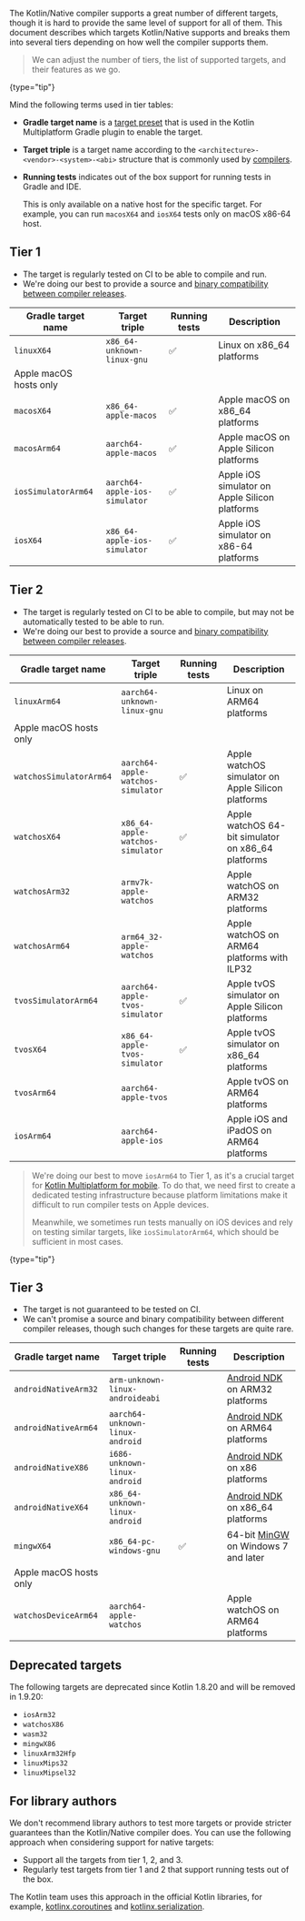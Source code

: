 [//]: # (title: Kotlin/Native 目标平台支持)

The Kotlin/Native compiler supports a great number of different targets, though it is hard to provide the same level of
support for all of them. This document describes which targets Kotlin/Native supports and breaks them into several
tiers depending on how well the compiler supports them.

> We can adjust the number of tiers, the list of supported targets, and their features as we go.
> 
{type="tip"}

Mind the following terms used in tier tables:

* **Gradle target name** is a [target preset](multiplatform-set-up-targets.md) that is used in the
    Kotlin Multiplatform Gradle plugin to enable the target.
* **Target triple** is a target name according to the `<architecture>-<vendor>-<system>-<abi>` structure that is commonly
  used by [compilers](https://clang.llvm.org/docs/CrossCompilation.html#target-triple).
* **Running tests** indicates out of the box support for running tests in Gradle and IDE.
  
    This is only available on a native host for the specific target. For example, you can run `macosX64` and `iosX64` tests
    only on macOS x86-64 host.

## Tier 1

* The target is regularly tested on CI to be able to compile and run.
* We're doing our best to provide a source and [binary compatibility between compiler releases](https://youtrack.jetbrains.com/issue/KT-42293).

| Gradle target name     | Target triple                 | Running tests | Description                                    |
|------------------------|-------------------------------|---------------|------------------------------------------------|
| `linuxX64`             | `x86_64-unknown-linux-gnu`    | ✅             | Linux on x86_64 platforms                      |
| Apple macOS hosts only |                               |               |                                                |
| `macosX64`             | `x86_64-apple-macos`          | ✅             | Apple macOS on x86_64 platforms                |
| `macosArm64`           | `aarch64-apple-macos`         | ✅             | Apple macOS on Apple Silicon platforms         |
| `iosSimulatorArm64`    | `aarch64-apple-ios-simulator` | ✅             | Apple iOS simulator on Apple Silicon platforms |
| `iosX64`               | `x86_64-apple-ios-simulator`  | ✅             | Apple iOS simulator on x86-64 platforms        |

## Tier 2

* The target is regularly tested on CI to be able to compile, but may not be automatically tested to be able to run.
* We're doing our best to provide a source and [binary compatibility between compiler releases](https://youtrack.jetbrains.com/issue/KT-42293).

| Gradle target name      | Target triple                     | Running tests | Description                                        |
|-------------------------|-----------------------------------|---------------|----------------------------------------------------|
| `linuxArm64`            | `aarch64-unknown-linux-gnu`       |               | Linux on ARM64 platforms                           |
| Apple macOS hosts only  |                                   |               |                                                    |
| `watchosSimulatorArm64` | `aarch64-apple-watchos-simulator` | ✅             | Apple watchOS simulator on Apple Silicon platforms |
| `watchosX64`            | `x86_64-apple-watchos-simulator`  | ✅             | Apple watchOS 64-bit simulator on x86_64 platforms |
| `watchosArm32`          | `armv7k-apple-watchos`            |               | Apple watchOS on ARM32 platforms                   |
| `watchosArm64`          | `arm64_32-apple-watchos`          |               | Apple watchOS on ARM64 platforms with ILP32        |
| `tvosSimulatorArm64`    | `aarch64-apple-tvos-simulator`    | ✅             | Apple tvOS simulator on Apple Silicon platforms    |
| `tvosX64`               | `x86_64-apple-tvos-simulator`     | ✅             | Apple tvOS simulator on x86_64 platforms           |
| `tvosArm64`             | `aarch64-apple-tvos`              |               | Apple tvOS on ARM64 platforms                      |
| `iosArm64`              | `aarch64-apple-ios`               |               | Apple iOS and iPadOS on ARM64 platforms            |

> We're doing our best to move `iosArm64` to Tier 1, as it's a crucial target for [Kotlin Multiplatform for mobile](multiplatform-mobile-getting-started.md).
> To do that, we need first to create a dedicated testing infrastructure because platform limitations make it difficult
> to run compiler tests on Apple devices.
> 
> Meanwhile, we sometimes run tests manually on iOS devices and rely on testing
> similar targets, like `iosSimulatorArm64`, which should be sufficient in most cases.
> 
{type="tip"}

## Tier 3

* The target is not guaranteed to be tested on CI.
* We can't promise a source and binary compatibility between different compiler releases, though such changes for these
  targets are quite rare.

| Gradle target name     | Target triple                   | Running tests | Description                                                          |
|------------------------|---------------------------------|---------------|----------------------------------------------------------------------|
| `androidNativeArm32`   | `arm-unknown-linux-androideabi` |               | [Android NDK](https://developer.android.com/ndk) on ARM32 platforms  |
| `androidNativeArm64`   | `aarch64-unknown-linux-android` |               | [Android NDK](https://developer.android.com/ndk) on ARM64 platforms  |
| `androidNativeX86`     | `i686-unknown-linux-android`    |               | [Android NDK](https://developer.android.com/ndk) on x86 platforms    |
| `androidNativeX64`     | `x86_64-unknown-linux-android`  |               | [Android NDK](https://developer.android.com/ndk) on x86_64 platforms |
| `mingwX64`             | `x86_64-pc-windows-gnu`         | ✅             | 64-bit [MinGW](https://www.mingw-w64.org) on Windows 7 and later     |
| Apple macOS hosts only |                                 |               |                                                                      |
| `watchosDeviceArm64`   | `aarch64-apple-watchos`         |               | Apple watchOS on ARM64 platforms                                     |

## Deprecated targets

The following targets are deprecated since Kotlin 1.8.20 and will be removed in 1.9.20:

* `iosArm32`
* `watchosX86`
* `wasm32`
* `mingwX86`
* `linuxArm32Hfp`
* `linuxMips32`
* `linuxMipsel32`

## For library authors

We don't recommend library authors to test more targets or provide stricter guarantees than the Kotlin/Native compiler
does. You can use the following approach when considering support for native targets:

* Support all the targets from tier 1, 2, and 3.
* Regularly test targets from tier 1 and 2 that support running tests out of the box.

The Kotlin team uses this approach in the official Kotlin libraries, for example, [kotlinx.coroutines](coroutines-guide.md) and [kotlinx.serialization](serialization.md).